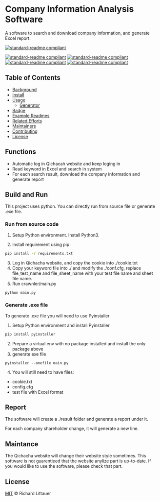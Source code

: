 # **Company Information Analysis Software** 
A software to search and download company information, and generate Excel report.

[![standard-readme compliant](https://img.shields.io/badge/Lauguage-Python-brightgreen.svg?style=flat-square)](https://github.com/MatthewTsan/qichachaCrawler)

[![standard-readme compliant](https://img.shields.io/badge/Urllib-blue.svg?style=flat-square)](https://github.com/MatthewTsan/qichachaCrawler)
[![standard-readme compliant](https://img.shields.io/badge/BeautifulSoup-blue.svg?style=flat-square)](https://github.com/MatthewTsan/qichachaCrawler)
[![standard-readme compliant](https://img.shields.io/badge/pandas-blue.svg?style=flat-square)](https://github.com/MatthewTsan/qichachaCrawler)
[![standard-readme compliant](https://img.shields.io/badge/OpenPyxl-blue.svg?style=flat-square)](https://github.com/MatthewTsan/qichachaCrawler)


## Table of Contents

- [Background](#background)
- [Install](#install)
- [Usage](#usage)
  - [Generator](#generator)
- [Badge](#badge)
- [Example Readmes](#example-readmes)
- [Related Efforts](#related-efforts)
- [Maintainers](#maintainers)
- [Contributing](#contributing)
- [License](#license)

## Functions

- Automatic log in Qichacah website and keep loging in
- Read keyword in Excel and search in system
- For each search result, download the company information and generate report

## Build and Run

This project uses python. You can directly run from source file or generate .exe file.

### Run from source code

1. Setup Python environment. Install Python3.

2. Install requirement using pip:
```bash
pip install -r requirements.txt
```
3. Log in Qichacha website, and copy the cookie into ./cookie.txt
4. Copy your keyword file into ./ and modify the ./conf.cfg, replace file_test_name and file_sheet_name with your test file name and sheet file name.
5. Run crawnler/main.py
```bash
python main.py
```

### Generate .exe file
To generate .exe file you will need to use Pyinstaller

1. Setup Python environment and install Pyinstaller
```bash
pip install pyinstaller
```
2. Prepare a virtual env with no package installed and install the only package above
3. generate exe file
```
pyinstaller --onefile main.py
```
4. You will still need to have files:
+ cookie.txt
+ config.cfg
+ test file with Excel format

## Report

The software will create a ./result folder and generate a report under it. 

For each company shareholder change, it will generate a new line.


## Maintance

The Qichacha website will change their website style sometimes. This software is not guarentieed that the website anylize part is up-to-date. If you would like to use the software, please check that part.

## License

[MIT](LICENSE) © Richard Littauer
